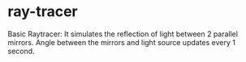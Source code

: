 # ray-tracer

Basic Raytracer: It simulates the reflection of light between 2 parallel mirrors.
Angle between the mirrors and light source updates every 1 second.
